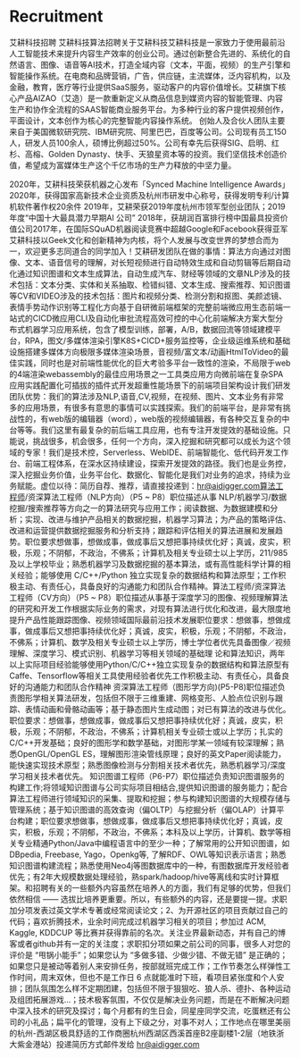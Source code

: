# Recruitment
艾耕科技招聘
艾耕科技算法招聘关于艾耕科技艾耕科技是一家致力于使用最前沿人工智能技术来提升内容生产效率的创业公司。通过创新整合先进的、系统化的自然语言、图像、语音等AI技术，打造全域内容（文本，平面，视频）的生产引擎和智能操作系统。在电商和品牌营销，广告，供应链，主流媒体，泛内容机构，以及金融，教育，医疗等行业提供SaaS服务，驱动客户的内容价值增长。艾耕旗下核心产品AIZAO（艾造）是一款重新定义从商品信息到媒资内容的智能管理、内容生产和协作全流程的SAAS智能商业服务平台。为多种行业的客户提供视频创作，平面设计，文本创作为核心的完整智能内容操作系统。
创始人及合伙人团队主要来自于美国微软研究院、IBM研究院、阿里巴巴，百度等公司。公司现有员工150人，研发人员100余人，硕博比例超过50%。公司有幸先后获得SIG、启明、红杉、高榕、Golden Dynasty、快手、天狼星资本等的投资。我们坚信技术创造价值，希望成为富媒体生产这个千亿市场的生产力释放的中坚力量。

2020年，艾耕科技荣获机器之心发布「Synced Machine Intelligence Awards」
2020年，获得国家高新技术企业资质及杭州市研发中心称号，获得发明专利/计算机软件著作权20余件
2019年，艾耕荣获2019年度杭州市领军型创业团队；2019年度“中国十大最具潜力早期AI 公司”
2018年，获胡润百富排行榜中国最具投资价值公司2017年，在国际SQuAD机器阅读竞赛中超越Google和Facebook获得亚军艾耕科技以Geek文化和创新精神为内核，将个人发展与改变世界的梦想合而为一，欢迎更多志同道合的同学加入！艾耕研发团队在做的事情：算法方向通过对图像、文本、语音信号的理解，对长短视频进行自动特效生成和自动剪辑等后期自动化通过知识图谱和文本生成算法，自动生成汽车、财经等领域的文章NLP涉及的技术包括：文本分类、实体和关系抽取、检错纠错、文本生成、搜索推荐、知识图谱等CV和VIDEO涉及的技术包括：图片和视频分类、检测分割和抠图、美颜滤镜、表情手势动作识别等工程化方向基于自研微前端框架的完整前端微应用生态前端一站式的CICD微应用CLI及自动化审批流程高效可控的中心化前端解决方案大型分布式机器学习应用系统，包含了模型训练，部署，A/B，数据回流等领域建模平台，RPA，图文/多媒体渲染引擎K8S+CICD+服务监控等，企业级运维系统和基础设施搭建多媒体方向极限多媒体渲染场景，音视频/富文本/动画HtmlToVideo的最佳实践，同时也是对前端性能优化的巨大考验多平台一致性的渲染，不局限于web的4端渲染webassembly的最佳应用场景之一工具类应用方向微前端在复杂SPA应用实践配置化可插拔的插件式开发超重性能场景下的前端项目架构设计我们研发团队优势：我们的算法涉及NLP,语音,CV,视频，在视频、图片、文本业务有非常多的应用场景，有很多有意思的事情可以实践探索。我们的前端平台，是非常有挑战性的，有web版的编辑器（word），web版的视频编辑器，有各种交互复杂的中台等等。我们这里有最复杂的前后端工具应用，也有专注开发提效的基础设施。只能说，挑战很多，机会很多，任何一个方向，深入挖掘和研究都可以成长为这个领域的专家！我们是技术控，Serverless、WebIDE、前端智能化、低代码开发工作台、前端工程体系，在深水区持续建设，探索开发提效的路径。我们也是业务控，深入挖掘业务价值，业务平台化、数据化、智能化是我们对业务的追求，持续为业务赋能。虚位以待：简历自荐、推荐，请直接投递到：hr@aidigger.com算法工程师/资深算法工程师（NLP方向）（P5 ~ P8）职位描述从事 NLP/机器学习/数据挖掘/搜索推荐等方向之一的算法研究与应用工作；阅读数据、为数据建模和分析；实现、改进与维护产品相关的数据挖掘，机器学习算法；为产品的策略评估、改进和运营提供数据挖掘服务和分析支持；跟踪和评估相关的算法进展和发展趋势。职位要求想做事，想做成事，做成事后又想把事持续优化好；真诚，皮实，积极，乐观；不阴郁，不政治，不佛系；计算机及相关专业硕士以上学历，211/985及以上学校毕业；熟悉机器学习及数据挖掘的基本算法，或有高性能科学计算的相关经验；能够使用 C/C++/Python 独立实现复杂的数据结构和算法原型；工作积极主动、有责任心，具备良好的沟通能力和团队合作精神。算法工程师/资深算法工程师（CV方向）（P5 ~ P8）职位描述从事基于深度学习的图像、视频理解算法的研究和开发工作根据实际业务的需求，对现有算法进行优化和改进，最大限度地提升产品性能跟踪图像、视频领域国际最前沿技术发展职位要求：想做事，想做成事，做成事后又想把事持续优化好；真诚，皮实，积极，乐观；不阴郁，不政治，不佛系；计算机、数学及相关专业硕士以上学历，博士学位者优先具备图像／视频理解、深度学习、模式识别、机器学习等相关领域的基础理 论和算法知识，两年以上实际项目经验能够使用Python/C/C++独立实现复杂的数据结构和算法原型有Caffe、Tensorflow等相关工具使用经验者优先工作积极主动、有责任心，具备良好的沟通能力和团队合作精神
资深算法工程师（图形学方向)(P5-P8)职位描述负责图形学相关算法研发，包括但不限于三维重建、网格变形、人脸点位识别与跟踪、表情动画和骨骼动画等；基于静态图片生成动图；对已有算法的改进与优化。职位要求：想做事，想做成事，做成事后又想把事持续优化好；真诚，皮实，积极，乐观；不阴郁，不政治，不佛系；计算机相关专业硕士或以上学历；扎实的C/C++开发基础；良好的图形学和数学基础，对图形学某一领域有较深理解；熟悉OpenGL/OpenGL ES，理解图形渲染管线原理；良好的英文Paper阅读能力，能快速实现技术原型；熟悉图像检测与分割相关技术者优先，熟悉机器学习/深度学习相关技术者优先。
知识图谱工程师（P6-P7）职位描述负责知识图谱服务的构建工作;将领域知识图谱与公司实际项目相结合,提供知识图谱的服务能力；配合算法工程师进行领域知识的采集、提取和挖掘；参与构建知识图谱的大规模存储与管理系统；基于知识图谱的高效查询（偏OLTP）与挖掘分析（偏OLAP）计算平台构建；职位要求想做事，想做成事，做成事后又想把事持续优化好；真诚，皮实，积极，乐观；不阴郁，不政治，不佛系；本科及以上学历，计算机、数学等相关专业精通Python/Java中编程语言中的至少一种；了解常用的公开知识图谱，如DBpedia, Freebase, Yago，Openkg等, 了解RDF、OWL等知识表示语言；熟悉知识图谱构建流程；熟悉使用Neo4j等图数据库中的一种，有图数据库开发经验者优先；有2年大规模数据处理经验，熟spark/hadoop/hive等离线和实时计算框架。和招聘有关的一些额外内容虽然在培养人的方面，我们有足够的优势，但我们依然相信 —— 选拔比培养更重要。所以，有些额外的内容，还是要提一提。求职加分项发表过英文学术专著或经常阅读论文；2、为开源社区的项目贡献过自己的代码；喜欢折腾技术，业余时间完成过机器学习相关的项目；参加过 ACM, Kaggle, KDDCUP 等比赛并获得靠前的名次。关注业界最新动态，并有自己的博客或者github并有一定的关注度；求职扣分项如果之前公司的同事，很多人对您的评价是 “甩锅小能手”；如果您认为 “多做多错、少做少错、不做无错” 是正确的；如果您只是被动等着别人来安排任务，按部就班完成工作；工作节奏怎么样弹性工作时间，周末双休，但也不是工作日 6 点就能准时下班，看项目紧张度和个人安排；团队氛围怎么样不定期团建，包括但不限于狠狠吃、狼人杀、德扑、各种运动及组团拓展游戏...；技术极客氛围，不仅仅是解决业务问题，而是在不断解决问题中深入技术的研究及探讨；每个月都有的生日会，同星座同学交流，吃蛋糕还有公司的小礼品；扁平化的管理，没有上下级之分，对事不对人；工作地点在哪里美丽的杭州-西湖区极具舒适的工作商圈杭州西湖区西溪首座B2座副楼1-2层（地铁浙大紫金港站）投递简历方式邮件发给 hr@aidigger.com
